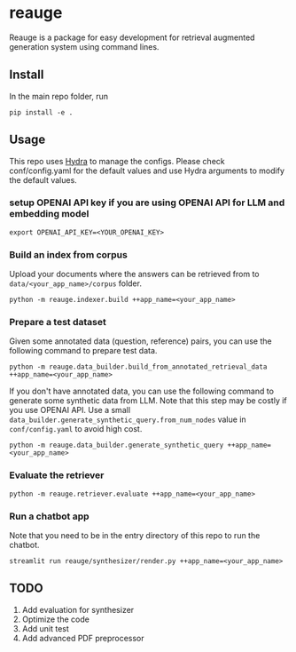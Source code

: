 # reauge
Reauge is a package for easy development for retrieval augmented generation system using command lines.

## Install
In the main repo folder, run
```
pip install -e .
```

## Usage
This repo uses [Hydra](https://hydra.cc/docs/intro/) to manage the configs. Please check conf/config.yaml for the default values and use Hydra arguments to modify the default values. 

### setup OPENAI API key if you are using OPENAI API for LLM and embedding model
```
export OPENAI_API_KEY=<YOUR_OPENAI_KEY>
```

### Build an index from corpus
Upload your documents where the answers can be retrieved from to `data/<your_app_name>/corpus` folder.  
```
python -m reauge.indexer.build ++app_name=<your_app_name>
```
### Prepare a test dataset
Given some annotated data (question, reference) pairs, you can use the following command to prepare test data.
```
python -m reauge.data_builder.build_from_annotated_retrieval_data ++app_name=<your_app_name> 
```
If you don't have annotated data, you can use the following command to generate some synthetic data from LLM. Note that this step may be costly if you use OPENAI API. Use a small `data_builder.generate_synthetic_query.from_num_nodes` value in `conf/config.yaml` to avoid high cost.
```
python -m reauge.data_builder.generate_synthetic_query ++app_name=<your_app_name>
```

### Evaluate the retriever
```
python -m reauge.retriever.evaluate ++app_name=<your_app_name>
```
### Run a chatbot app
Note that you need to be in the entry directory of this repo to run the chatbot. 
```
streamlit run reauge/synthesizer/render.py ++app_name=<your_app_name>
```

## TODO
1. Add evaluation for synthesizer
2. Optimize the code
3. Add unit test
4. Add advanced PDF preprocessor
